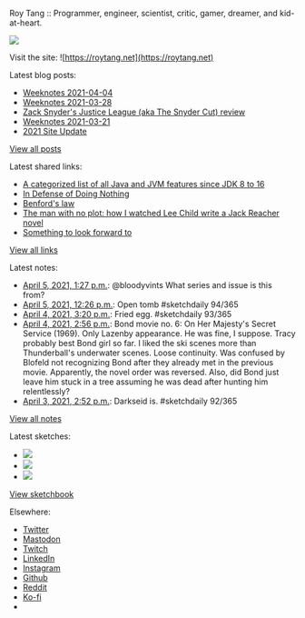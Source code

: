 Roy Tang :: Programmer, engineer, scientist, critic, gamer, dreamer, and kid-at-heart.

![](https://roytang.net/static/img/profile.jpg)

Visit the site: ![https://roytang.net](https://roytang.net)

Latest blog posts:

- [Weeknotes 2021-04-04](https://roytang.net/2021/04/weeknotes-2021-04-04/)
- [Weeknotes 2021-03-28](https://roytang.net/2021/03/weeknotes-2021-03-28/)
- [Zack Snyder&#x27;s Justice League (aka The Snyder Cut) review](https://roytang.net/2021/03/snyder-cut/)
- [Weeknotes 2021-03-21](https://roytang.net/2021/03/weeknotes-2021-03-21/)
- [2021 Site Update](https://roytang.net/2021/03/2021-site-update/)

[View all posts](https://roytang.net/blog)

Latest shared links:

- [A categorized list of all Java and JVM features since JDK 8 to 16](https://roytang.net/2021/04/a-categorized-list-of-all-java-and-jvm-features-since-jdk-8-to-16/)
- [In Defense of Doing Nothing](https://roytang.net/2021/04/in-defense-of-doing-nothing/)
- [Benford&#x27;s law](https://roytang.net/2021/04/benfords-law/)
- [The man with no plot: how I watched Lee Child write a Jack Reacher novel](https://roytang.net/2021/04/the-man-with-no-plot-how-i-watched-lee-child-write-a-jack-reacher-novel/)
- [Something to look forward to](https://roytang.net/2021/03/something-to-look-forward-to/)

[View all links](https://roytang.net/links)

Latest notes:

- [April 5, 2021, 1:27 p.m.](https://roytang.net/2021/04/1378942372751417350/): @bloodyvints What series and issue is this from?
- [April 5, 2021, 12:26 p.m.](https://roytang.net/2021/04/1378926899255123970/): Open tomb #sketchdaily 94/365
- [April 4, 2021, 3:20 p.m.](https://roytang.net/2021/04/1378608294454046720/): Fried egg. #sketchdaily 93/365
- [April 4, 2021, 2:56 p.m.](https://roytang.net/2021/04/1a1ab3ad610478ba3b672b0a89c26333/): Bond movie no. 6: On Her Majesty&#x27;s Secret Service (1969). Only Lazenby appearance. He was fine, I suppose. Tracy probably best Bond girl so far. I liked the ski scenes more than Thunderball&#x27;s underwater scenes. Loose continuity. Was confused by Blofeld not recognizing Bond after they already met in the previous movie. Apparently, the novel order was reversed. Also, did Bond just leave him stuck in a tree assuming he was dead after hunting him relentlessly?
- [April 3, 2021, 2:52 p.m.](https://roytang.net/2021/04/1378238889853284355/): Darkseid is. #sketchdaily 92/365

[View all notes](https://roytang.net/notes)

Latest sketches:


- ![](https://roytang.net/media/cache/0c/f5/0cf5c79da07e7e6f6ca18e1aef0fc5b5.jpg)
- ![](https://roytang.net/media/cache/f5/8c/f58c682ef1c0682b9e6ea7a01fd74576.jpg)
- ![](https://roytang.net/media/cache/dc/fd/dcfd8c344649388a0bbb3960fd2b61ea.jpg)

[View sketchbook](https://roytang.net/albums/sketchbook)


Elsewhere:

- [Twitter](https://twitter.com/roytang)
- [Mastodon](https://mastodon.technology/@roytang)
- [Twitch](https://twitch.tv/twitchyroy)
- [LinkedIn](https://www.linkedin.com/in/roytang)
- [Instagram](https://instagram.com/roytang0400)
- [Github](https://github.com/roytang)
- [Reddit](https://reddit.com/u/hungryroy)
- [Ko-fi](https://ko-fi.com/roytang)
- [](mailto:hello@roytang.net)